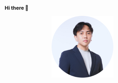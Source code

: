 ### Hi there 👋

<!--
**baharudin-yusup/baharudin-yusup** is a ✨ _special_ ✨ repository because its `README.md` (this file) appears on your GitHub profile.

Here are some ideas to get you started:

- 🔭 I’m currently working on ...
- 🌱 I’m currently learning ...
- 👯 I’m looking to collaborate on ...
- 🤔 I’m looking for help with ...
- 💬 Ask me about ...
- 📫 How to reach me: ...
- 😄 Pronouns: ...
- ⚡ Fun fact: ...
-->
<p align="center">
 <picture>
  <source media="(prefers-color-scheme: dark)" srcset="/assets/images/user-picture.png" width="200">
  <source media="(prefers-color-scheme: light)" srcset="/assets/images/user-picture.png" width="200">
  <img alt="Profile picture" src="/assets/images/user-picture.png" width="200">
 </picture>
</p>

